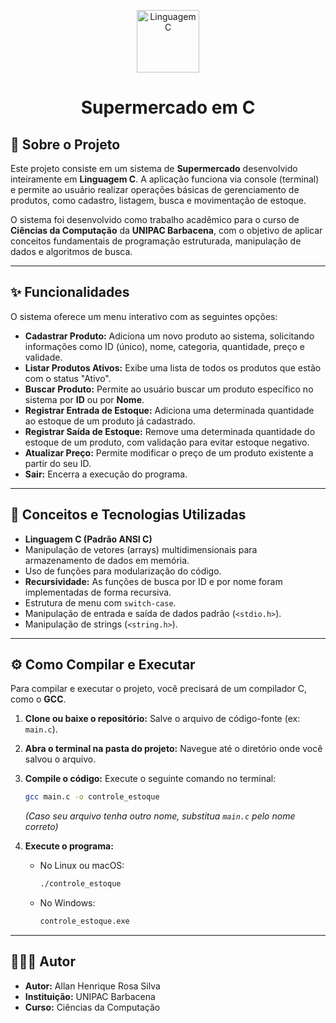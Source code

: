<p align="center">
  <img src="https://upload.wikimedia.org/wikipedia/commons/1/18/C_Programming_Language.svg" alt="Linguagem C" width="100" height="100"/>
</p>
<h1 align="center">Supermercado em C</h1>

## 📖 Sobre o Projeto

Este projeto consiste em um sistema de **Supermercado** desenvolvido inteiramente em **Linguagem C**. A aplicação funciona via console (terminal) e permite ao usuário realizar operações básicas de gerenciamento de produtos, como cadastro, listagem, busca e movimentação de estoque.

O sistema foi desenvolvido como trabalho acadêmico para o curso de **Ciências da Computação** da **UNIPAC Barbacena**, com o objetivo de aplicar conceitos fundamentais de programação estruturada, manipulação de dados e algoritmos de busca.

---

## ✨ Funcionalidades

O sistema oferece um menu interativo com as seguintes opções:

* **Cadastrar Produto:** Adiciona um novo produto ao sistema, solicitando informações como ID (único), nome, categoria, quantidade, preço e validade.
* **Listar Produtos Ativos:** Exibe uma lista de todos os produtos que estão com o status "Ativo".
* **Buscar Produto:** Permite ao usuário buscar um produto específico no sistema por **ID** ou por **Nome**.
* **Registrar Entrada de Estoque:** Adiciona uma determinada quantidade ao estoque de um produto já cadastrado.
* **Registrar Saída de Estoque:** Remove uma determinada quantidade do estoque de um produto, com validação para evitar estoque negativo.
* **Atualizar Preço:** Permite modificar o preço de um produto existente a partir do seu ID.
* **Sair:** Encerra a execução do programa.

---

## 🚀 Conceitos e Tecnologias Utilizadas

* **Linguagem C (Padrão ANSI C)**
* Manipulação de vetores (arrays) multidimensionais para armazenamento de dados em memória.
* Uso de funções para modularização do código.
* **Recursividade:** As funções de busca por ID e por nome foram implementadas de forma recursiva.
* Estrutura de menu com `switch-case`.
* Manipulação de entrada e saída de dados padrão (`<stdio.h>`).
* Manipulação de strings (`<string.h>`).

---

## ⚙️ Como Compilar e Executar

Para compilar e executar o projeto, você precisará de um compilador C, como o **GCC**.

1.  **Clone ou baixe o repositório:**
    Salve o arquivo de código-fonte (ex: `main.c`).

2.  **Abra o terminal na pasta do projeto:**
    Navegue até o diretório onde você salvou o arquivo.

3.  **Compile o código:**
    Execute o seguinte comando no terminal:
    ```bash
    gcc main.c -o controle_estoque
    ```
    *(Caso seu arquivo tenha outro nome, substitua `main.c` pelo nome correto)*

4.  **Execute o programa:**
    * No Linux ou macOS:
        ```bash
        ./controle_estoque
        ```
    * No Windows:
        ```bash
        controle_estoque.exe
        ```

---

## 👨🏻‍💻 Autor

* **Autor:** Allan Henrique Rosa Silva
* **Instituição:** UNIPAC Barbacena
* **Curso:** Ciências da Computação
